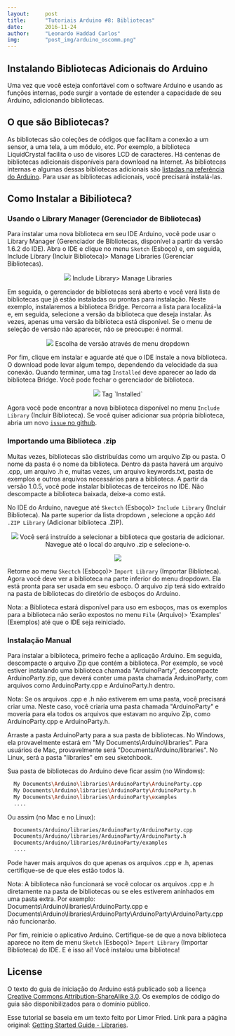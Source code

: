 ```yaml
---
layout:     post
title:      "Tutoriais Arduino #8: Bibliotecas"
date:       2016-11-24
author:     "Leonardo Haddad Carlos"
img:        "post_img/arduino_oscomm.png"
---
```


## Instalando Bibliotecas Adicionais do Arduino

Uma vez que você esteja confortável com o software Arduino e usando as funções internas, pode surgir a vontade de estender a capacidade de seu Arduino, adicionando bibliotecas.

## O que são Bibliotecas?

As bibliotecas são coleções de códigos que facilitam a conexão a um sensor, a uma tela, a um módulo, etc. Por exemplo, a biblioteca LiquidCrystal facilita o uso de visores LCD de caracteres. Há centenas de bibliotecas adicionais disponíveis para download na Internet. As bibliotecas internas e algumas dessas bibliotecas adicionais são [listadas na referência do Arduino][reflib]. Para usar as bibliotecas adicionais, você precisará instalá-las.

## Como Instalar a Bibilioteca?

### Usando o Library Manager (Gerenciador de Bibliotecas)

Para instalar uma nova biblioteca em seu IDE Arduino, você pode usar o Library Manager (Gerenciador de Bibliotecas, disponível a partir da versão 1.6.2 do IDE). Abra o IDE e clique no menu `Sketch` (Esboço) e, em seguida, Include Library (Incluir Biblioteca)> Manage Libraries (Gerenciar Bibliotecas).

<p style="text-align: center;">
    <img src="{{ site.baseurl }}/post_img/arduinotutorials/library_manage.png" style="margin: 0 auto; max-height: 390px;" />
Include Library> Manage Libraries
</p>

Em seguida, o gerenciador de bibliotecas será aberto e você verá lista de bibliotecas que já estão instaladas ou prontas para instalação. Neste exemplo, instalaremos a biblioteca Bridge. Percorra a lista para localizá-la e, em seguida, selecione a versão da biblioteca que deseja instalar. Às vezes, apenas uma versão da biblioteca está disponível. Se o menu de seleção de versão não aparecer, não se preocupe: é normal.

<p style="text-align: center;">
    <img src="{{ site.baseurl }}/post_img/arduinotutorials/library_version.png" style="margin: 0 auto; max-height: 390px;" />
Escolha de versão através de menu dropdown
</p>

Por fim, clique em instalar e aguarde até que o IDE instale a nova biblioteca. O download pode levar algum tempo, dependendo da velocidade da sua conexão. Quando terminar, uma tag `Installed` deve aparecer ao lado da biblioteca Bridge. Você pode fechar o gerenciador de biblioteca.

<p style="text-align: center;">
    <img src="{{ site.baseurl }}/post_img/arduinotutorials/library_installed.png" style="margin: 0 auto; max-height: 390px;" />
Tag `Installed`
</p>

Agora você pode encontrar a nova biblioteca disponível no menu `Include Library` (Incluir Biblioteca). Se você quiser adicionar sua própria biblioteca, abria um novo [`issue` no github][gh-issues].

### Importando uma Biblioteca .zip

Muitas vezes, bibliotecas são distribuídas como um arquivo Zip ou pasta. O nome da pasta é o nome da biblioteca. Dentro da pasta haverá um arquivo .cpp, um arquivo .h e, muitas vezes, um arquivo keywords.txt, pasta de exemplos e outros arquivos necessários para a biblioteca. A partir da versão 1.0.5, você pode instalar bibliotecas de terceiros no IDE. Não descompacte a biblioteca baixada, deixe-a como está.

No IDE do Arduino, navegue até `Skectch` (Esboço)> `Include Library` (Incluir Biblioteca). Na parte superior da lista dropdown	, selecione a opção `Add .ZIP Library` (Adicionar biblioteca .ZIP).

<p style="text-align: center;">
    <img src="{{ site.baseurl }}/post_img/arduinotutorials/library_zip.png" style="margin: 0 auto; max-height: 390px;" />
Você será instruído a selecionar a biblioteca que gostaria de adicionar. Navegue até o local do arquivo .zip e selecione-o.
</p>

<p style="text-align: center;">
    <img src="{{ site.baseurl }}/post_img/arduinotutorials/library_zip_select.png" style="margin: 0 auto; max-height: 390px;" />
</p>

Retorne ao menu `Skectch` (Esboço)> `Import Library` (Importar Biblioteca). Agora você deve ver a biblioteca na parte inferior do menu dropdown. Ela está pronta para ser usada em seu esboço. O arquivo zip terá sido extraído na pasta de bibliotecas do diretório de esboços do Arduino.

Nota: a Biblioteca estará disponível para uso em esboços, mas os exemplos para a biblioteca não serão expostos no  menu `File` (Arquivo)> 'Examples' (Exemplos) até que o IDE seja reiniciado.

### Instalação Manual

Para instalar a biblioteca, primeiro feche a aplicação Arduino. Em seguida, descompacte o arquivo Zip que contém a biblioteca. Por exemplo, se você estiver instalando uma biblioteca chamada "ArduinoParty", descompacte ArduinoParty.zip, que deverá conter uma pasta chamada ArduinoParty, com arquivos como ArduinoParty.cpp e ArduinoParty.h dentro.

Nota: Se os arquivos .cpp e .h não estiverem em uma pasta, você precisará criar uma. Neste caso, você criaria uma pasta chamada "ArduinoParty" e moveria para ela todos os arquivos que estavam no arquivo Zip, como ArduinoParty.cpp e ArduinoParty.h.

Arraste a pasta ArduinoParty para a sua pasta de bibliotecas. No Windows, ela provavelmente estará em "My Documents\Arduino\libraries". Para usuários de Mac, provavelmente será "Documents/Arduino/libraries". No Linux, será a pasta "libraries" em seu sketchbook.

Sua pasta de bibliotecas do Arduino deve ficar assim (no Windows):

```sh
  My Documents\Arduino\libraries\ArduinoParty\ArduinoParty.cpp
  My Documents\Arduino\libraries\ArduinoParty\ArduinoParty.h
  My Documents\Arduino\libraries\ArduinoParty\examples
  ....
```

Ou assim (no Mac e no Linux):

```sh
  Documents/Arduino/libraries/ArduinoParty/ArduinoParty.cpp
  Documents/Arduino/libraries/ArduinoParty/ArduinoParty.h
  Documents/Arduino/libraries/ArduinoParty/examples
  ....
```

Pode haver mais arquivos do que apenas os arquivos .cpp e .h, apenas certifique-se de que eles estão todos lá.

Nota: A biblioteca não funcionará se você colocar os arquivos .cpp e .h diretamente na pasta de bibliotecas ou se eles estiverem aninhados em uma pasta extra. Por exemplo: Documents\Arduino\libraries\ArduinoParty.cpp e Documents\Arduino\libraries\ArduinoParty\ArduinoParty\ArduinoParty.cpp não funcionarão.

Por fim, reinicie o aplicativo Arduino. Certifique-se de que a nova biblioteca aparece no item de menu `Sketch` (Esboço)> `Import Library` (Importar Biblioteca) do IDE. E é isso aí! Você instalou uma biblioteca!

License
----

O texto do guia de iniciação do Arduino está publicado sob a licença [Creative Commons Attribution-ShareAlike 3.0][ccasa3]. Os exemplos de código do guia são disponibilizados para o domínio público.

Esse tutorial se baseia em um texto feito por Limor Fried.
Link para a página original: [Getting Started Guide - Libraries][originalpage].

[//]: # (These are reference links used in the body of this note and get stripped out when the markdown processor does its job. There is no need to format nicely because it shouldn't be seen. Thanks SO - http://stackoverflow.com/questions/4823468/store-comments-in-markdown-syntax)


   [placeholder]: <>
   [gh-issues]: <https://github.com/arduino/Arduino/issues>
   [reflib]: <https://www.arduino.cc/en/Reference/Libraries>
   [originalpage]: <https://www.arduino.cc/en/Guide/Libraries>
   [ccasa3]: <https://creativecommons.org/licenses/by-sa/3.0>
   [arduino]: <https://www.arduino.cc>
